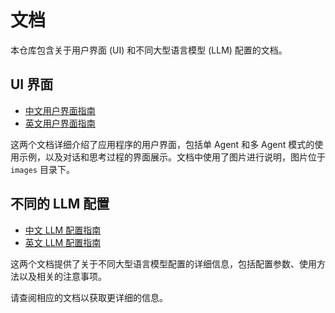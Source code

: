 # 文档

本仓库包含关于用户界面 (UI) 和不同大型语言模型 (LLM) 配置的文档。

## UI 界面

- [中文用户界面指南](./Chinese/UI.md)
- [英文用户界面指南](./English/UI.md)

这两个文档详细介绍了应用程序的用户界面，包括单 Agent 和多 Agent 模式的使用示例，以及对话和思考过程的界面展示。文档中使用了图片进行说明，图片位于 `images` 目录下。

## 不同的 LLM 配置

- [中文 LLM 配置指南](./Chinese/LLM_configuration.md)
- [英文 LLM 配置指南](./English/LLM_configuration.md)

这两个文档提供了关于不同大型语言模型配置的详细信息，包括配置参数、使用方法以及相关的注意事项。

请查阅相应的文档以获取更详细的信息。